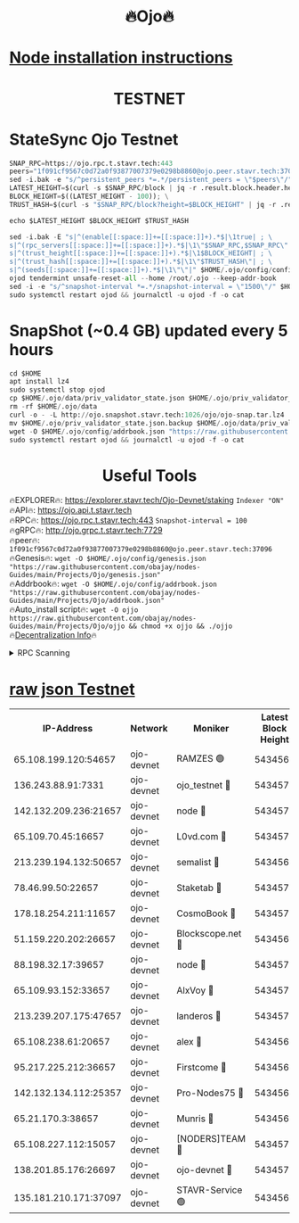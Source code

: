 <h1 align="center"> 🔥Ojo🔥</h1>

[Node installation instructions](https://github.com/obajay/nodes-Guides/tree/main/Projects/Ojo)
=

<h1 align="center"> TESTNET</h1>

# StateSync Ojo Testnet
```python
SNAP_RPC=https://ojo.rpc.t.stavr.tech:443
peers="1f091cf9567c0d72a0f93877007379e0298b8860@ojo.peer.stavr.tech:37096"
sed -i.bak -e "s/^persistent_peers *=.*/persistent_peers = \"$peers\"/" $HOME/.ojo/config/config.toml
LATEST_HEIGHT=$(curl -s $SNAP_RPC/block | jq -r .result.block.header.height); \
BLOCK_HEIGHT=$((LATEST_HEIGHT - 100)); \
TRUST_HASH=$(curl -s "$SNAP_RPC/block?height=$BLOCK_HEIGHT" | jq -r .result.block_id.hash)

echo $LATEST_HEIGHT $BLOCK_HEIGHT $TRUST_HASH

sed -i.bak -E "s|^(enable[[:space:]]+=[[:space:]]+).*$|\1true| ; \
s|^(rpc_servers[[:space:]]+=[[:space:]]+).*$|\1\"$SNAP_RPC,$SNAP_RPC\"| ; \
s|^(trust_height[[:space:]]+=[[:space:]]+).*$|\1$BLOCK_HEIGHT| ; \
s|^(trust_hash[[:space:]]+=[[:space:]]+).*$|\1\"$TRUST_HASH\"| ; \
s|^(seeds[[:space:]]+=[[:space:]]+).*$|\1\"\"|" $HOME/.ojo/config/config.toml
ojod tendermint unsafe-reset-all --home /root/.ojo --keep-addr-book
sed -i -e "s/^snapshot-interval *=.*/snapshot-interval = \"1500\"/" $HOME/.ojo/config/app.toml
sudo systemctl restart ojod && journalctl -u ojod -f -o cat
```
# SnapShot (~0.4 GB) updated every 5 hours
```python
cd $HOME
apt install lz4
sudo systemctl stop ojod
cp $HOME/.ojo/data/priv_validator_state.json $HOME/.ojo/priv_validator_state.json.backup
rm -rf $HOME/.ojo/data
curl -o - -L http://ojo.snapshot.stavr.tech:1026/ojo/ojo-snap.tar.lz4 | lz4 -c -d - | tar -x -C $HOME/.ojo --strip-components 2
mv $HOME/.ojo/priv_validator_state.json.backup $HOME/.ojo/data/priv_validator_state.json
wget -O $HOME/.ojo/config/addrbook.json "https://raw.githubusercontent.com/obajay/nodes-Guides/main/Projects/Ojo/addrbook.json"
sudo systemctl restart ojod && journalctl -u ojod -f -o cat
```
 <h1 align="center"> Useful Tools</h1>

🔥EXPLORER🔥:        https://explorer.stavr.tech/Ojo-Devnet/staking        `Indexer "ON"` \
🔥API🔥:                     https://ojo.api.t.stavr.tech \
🔥RPC🔥:                    https://ojo.rpc.t.stavr.tech:443              `Snapshot-interval = 100` \
🔥gRPC🔥:                  http://ojo.grpc.t.stavr.tech:7729 \
🔥peer🔥:                   `1f091cf9567c0d72a0f93877007379e0298b8860@ojo.peer.stavr.tech:37096` \
🔥Genesis🔥:    ```wget -O $HOME/.ojo/config/genesis.json "https://raw.githubusercontent.com/obajay/nodes-Guides/main/Projects/Ojo/genesis.json"``` \
🔥Addrbook🔥:    ```wget -O $HOME/.ojo/config/addrbook.json "https://raw.githubusercontent.com/obajay/nodes-Guides/main/Projects/Ojo/addrbook.json"``` \
🔥Auto_install script🔥: ```wget -O ojjo https://raw.githubusercontent.com/obajay/nodes-Guides/main/Projects/Ojo/ojjo && chmod +x ojjo && ./ojjo``` \
🔥[Decentralization Info](https://github.com/obajay/StateSync-snapshots/tree/main/Projects/Ojo/Decentralization)🔥



<details>
<summary>RPC Scanning</summary>

<h2 align="center"> We scan nodes in real time every 4 hours. And we provide the final result of RPC endpoints.
We cannot influence the operation of these nodes in any way. </h2>


```python
If Voting Power is higher than 0 --> then the Node is a validator of the network and may be subject to attack and be a potential threat to the chain.
```
```python
We marked such validators with a red symbol
```

</details>

[raw json Testnet](https://rpc-check.ojot.stavr.tech/ojot/rpc-ojot-result.json)
=


<table><tr><th>IP-Address</th><th>Network</th><th>Moniker</th><th>Latest Block Height</th><th>Earliest Block Height</th><th>Catching Up</th><th>Tx Index</th><th>Voting Power</th><th>Scan Time</th></tr><tr><td>65.108.199.120:54657</td><td>ojo-devnet</td><td>RAMZES 🟢</td><td>5434568</td><td>306156</td><td>False</td><td>on</td><td>0</td><td>2024-02-14T14:16:46.760536323UTC</td></tr><tr><td>136.243.88.91:7331</td><td>ojo-devnet</td><td>ojo_testnet 🔴</td><td>5434570</td><td>308845</td><td>False</td><td>on</td><td>1000</td><td>2024-02-14T14:16:55.192178763UTC</td></tr><tr><td>142.132.209.236:21657</td><td>ojo-devnet</td><td>node 🔴</td><td>5434572</td><td>350001</td><td>False</td><td>on</td><td>1999</td><td>2024-02-14T14:17:08.329368382UTC</td></tr><tr><td>65.109.70.45:16657</td><td>ojo-devnet</td><td>L0vd.com 🔴</td><td>5434573</td><td>695918</td><td>False</td><td>off</td><td>998</td><td>2024-02-14T14:17:16.310873974UTC</td></tr><tr><td>213.239.194.132:50657</td><td>ojo-devnet</td><td>semalist 🔴</td><td>5434568</td><td>3223522</td><td>False</td><td>on</td><td>21037</td><td>2024-02-14T14:16:47.016077487UTC</td></tr><tr><td>78.46.99.50:22657</td><td>ojo-devnet</td><td>Staketab 🔴</td><td>5434574</td><td>4254801</td><td>False</td><td>on</td><td>1276</td><td>2024-02-14T14:17:16.561746663UTC</td></tr><tr><td>178.18.254.211:11657</td><td>ojo-devnet</td><td>CosmoBook 🔴</td><td>5434572</td><td>4392001</td><td>False</td><td>off</td><td>1047</td><td>2024-02-14T14:17:10.754686901UTC</td></tr><tr><td>51.159.220.202:26657</td><td>ojo-devnet</td><td>Blockscope.net 🔴</td><td>5434568</td><td>4425001</td><td>False</td><td>on</td><td>1891</td><td>2024-02-14T14:16:46.086686374UTC</td></tr><tr><td>88.198.32.17:39657</td><td>ojo-devnet</td><td>node 🔴</td><td>5434573</td><td>4710001</td><td>False</td><td>on</td><td>95904</td><td>2024-02-14T14:17:11.005813595UTC</td></tr><tr><td>65.109.93.152:33657</td><td>ojo-devnet</td><td>AlxVoy 🔴</td><td>5434572</td><td>4943001</td><td>False</td><td>on</td><td>4491415</td><td>2024-02-14T14:17:08.052562773UTC</td></tr><tr><td>213.239.207.175:47657</td><td>ojo-devnet</td><td>landeros 🔴</td><td>5434571</td><td>4967924</td><td>False</td><td>off</td><td>11083</td><td>2024-02-14T14:17:03.642480296UTC</td></tr><tr><td>65.108.238.61:20657</td><td>ojo-devnet</td><td>alex 🔴</td><td>5434568</td><td>5131001</td><td>False</td><td>on</td><td>11359</td><td>2024-02-14T14:16:46.427708483UTC</td></tr><tr><td>95.217.225.212:36657</td><td>ojo-devnet</td><td>Firstcome 🔴</td><td>5434569</td><td>5251946</td><td>False</td><td>on</td><td>13566</td><td>2024-02-14T14:16:52.869308749UTC</td></tr><tr><td>142.132.134.112:25357</td><td>ojo-devnet</td><td>Pro-Nodes75 🔴</td><td>5434569</td><td>5334569</td><td>False</td><td>on</td><td>24651</td><td>2024-02-14T14:16:50.065651137UTC</td></tr><tr><td>65.21.170.3:38657</td><td>ojo-devnet</td><td>Munris 🔴</td><td>5434569</td><td>5334569</td><td>False</td><td>off</td><td>20123</td><td>2024-02-14T14:16:52.528035387UTC</td></tr><tr><td>65.108.227.112:15057</td><td>ojo-devnet</td><td>[NODERS]TEAM 🔴</td><td>5434573</td><td>5334573</td><td>False</td><td>off</td><td>9999</td><td>2024-02-14T14:17:15.650217986UTC</td></tr><tr><td>138.201.85.176:26697</td><td>ojo-devnet</td><td>ojo-devnet 🔴</td><td>5434573</td><td>5334573</td><td>False</td><td>on</td><td>1000024000</td><td>2024-02-14T14:17:15.932664961UTC</td></tr><tr><td>135.181.210.171:37097</td><td>ojo-devnet</td><td>STAVR-Service 🟢</td><td>5434568</td><td>5434001</td><td>False</td><td>on</td><td>0</td><td>2024-02-14T14:16:47.739405684UTC</td></tr></table>
